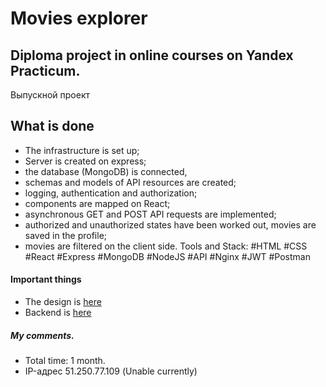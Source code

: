 # Movies explorer

## Diploma project in online courses on Yandex Practicum.
Выпускной проект 


## What is done
- The infrastructure is set up;
- Server is created on express;
- the database (MongoDB) is connected, 
- schemas and models of API resources are created;
- logging, authentication and authorization;
- components are mapped on React;
- asynchronous GET and POST API requests are implemented;
- authorized and unauthorized states have been worked out, movies are saved in the profile;
- movies are filtered on the client side.
Tools and Stack: #HTML #CSS #React #Express #MongoDB #NodeJS #API #Nginx #JWT #Postman

#### Important things
- The design is [here](https://www.figma.com/file/6FMWkB94wE7KTkcCgUXtnC/%D0%94%D0%B8%D0%BF%D0%BB%D0%BE%D0%BC%D0%BD%D1%8B%D0%B9-%D0%BF%D1%80%D0%BE%D0%B5%D0%BA%D1%82?type=design&node-id=1%3A6015&mode=design&t=jUoxno1roz3qQQfa-1)
- Backend is [here](https://github.com/Angelikusya/movies-explorer-api)


##### My comments.
- Total time: 1 month.
- IP-адрес 51.250.77.109 (Unable currently)